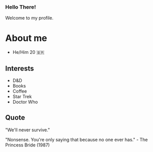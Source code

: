 ### Hello There!
Welcome to my profile.

<h1>About me</h1>

* He/Him 20 🇧🇷

<h2>Interests</h2>

* D&D
* Books
* Coffee
* Star Trek
* Doctor Who

<h2>Quote</h2>

"We'll never survive."

"Nonsense. You're only saying that because no one ever has." - The Princess Bride (1987)

